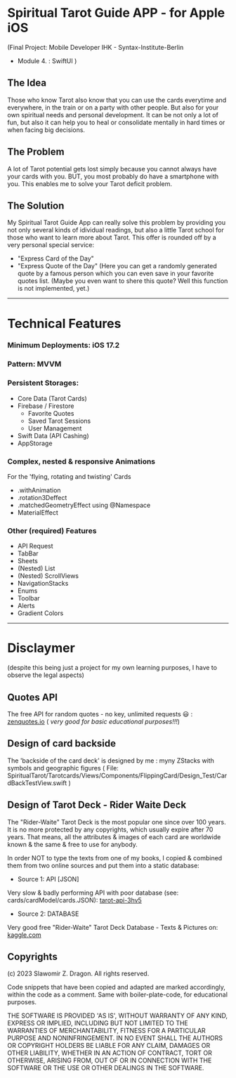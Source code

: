 # Spiritual Tarot Guide APP - for Apple iOS
(Final Project: Mobile Developer IHK - Syntax-Institute-Berlin 
- Module 4. : SwiftUI )

## The Idea
Those who know Tarot also know that you can use the cards everytime and everywhere, in the train or on a party with other people. 
But also for your own spiritual needs and personal development. 
It can be not only a lot of fun, but also it can help you to heal or consolidate mentally in hard times or when facing big decisions.
## The Problem
A lot of Tarot potential gets lost simply because you cannot always have your cards with you. 
BUT, you most probably do have a smartphone with you. 
This enables me to solve your Tarot deficit problem.
## The Solution
My Spiritual Tarot Guide App can really solve this problem by providing you not only several kinds of idividual readings, but also a little Tarot school for those who want to learn more about Tarot. 
This offer is rounded off by a very personal special service: 
* "Express Card of the Day" 
* "Express Quote of the Day"
  (Here you can get a randomly generated quote by a famous person which you can even save in your favorite quotes list. 
(Maybe you even want to shere this quote? Well this function is not implemented, yet.)

--------------------------------------------------------------------

# Technical Features

### Minimum Deployments: iOS 17.2

### Pattern: MVVM

### Persistent Storages: 
- Core Data (Tarot Cards)
- Firebase / Firestore
  * Favorite Quotes
  * Saved Tarot Sessions
  * User Management
- Swift Data (API Cashing)
- AppStorage


### Complex, nested & responsive Animations 
For the 'flying, rotating and twisting' Cards
- .withAnimation
- .rotation3Deffect
- .matchedGeometryEffect using @Namespace 
- MaterialEffect


### Other (required) Features
- API Request
- TabBar
- Sheets
- (Nested) List
- (Nested) ScrollViews
- NavigationStacks
- Enums
- Toolbar
- Alerts 
- Gradient Colors

--------------------------------------------------------------------

# Disclaymer
(despite this being just a project for my own learning purposes, I have to observe the legal aspects)

## Quotes API
The free API for random quotes - no key, unlimited requests :smiley: : [zenquotes.io](https://zenquotes.io/)
  ( *very good for basic educational purposes!!!*)

## Design of card backside
The 'backside of the card deck' is designed by me : myny ZStacks with symbols and geographic figures
( File: SpiritualTarot/Tarotcards/Views/Components/FlippingCard/Design_Test/CardBackTestView.swift )

## Design of Tarot Deck - Rider Waite Deck

The "Rider-Waite" Tarot Deck is the most popular one since over 100 years.
It is no more protected by any copyrights, which usually expire after 70 years.
That means, all the attributes & images of each card are worldwide known & the same & free to use for anybody.

In order NOT to type the texts from one of my books, I copied & combined them from two online sources and put them into a static database:

* Source 1: API [JSON]

Very slow & badly performing API with poor database (see: cards/cardModel/cards.JSON): [tarot-api-3hv5](https://tarot-api-3hv5.onrender.com/api/v1/cards) 

* Source 2: DATABASE

Very good free "Rider-Waite" Tarot Deck Database - Texts & Pictures on:  [kaggle.com](https://www.kaggle.com/datasets/lsind18/tarot-json?resource=)

## Copyrights
(c) 2023 Slawomir Z. Dragon. All rights reserved.

Code snippets that have been copied and adapted are marked accordingly, within the code as a comment. Same with boiler-plate-code, for educational purposes.

THE SOFTWARE IS PROVIDED 'AS IS', WITHOUT WARRANTY OF ANY KIND, EXPRESS OR IMPLIED, INCLUDING BUT NOT LIMITED TO THE WARRANTIES OF MERCHANTABILITY, FITNESS FOR A PARTICULAR PURPOSE AND NONINFRINGEMENT. IN NO EVENT SHALL THE AUTHORS OR COPYRIGHT HOLDERS BE LIABLE FOR ANY CLAIM, DAMAGES OR OTHER LIABILITY, WHETHER IN AN ACTION OF CONTRACT, TORT OR OTHERWISE, ARISING FROM, OUT OF OR IN CONNECTION WITH THE SOFTWARE OR THE USE OR OTHER DEALINGS IN THE SOFTWARE.
